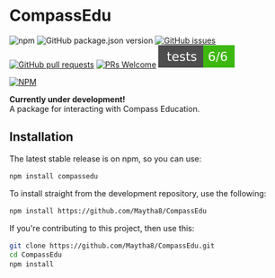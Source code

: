 # CompassEdu
![npm](https://img.shields.io/npm/v/@maytha8/compassedu?style=flat-square)
![GitHub package.json version](https://img.shields.io/github/package-json/v/Maytha8/CompassEdu?label=dev&style=flat-square)
[![GitHub issues](https://img.shields.io/github/issues/Maytha8/CompassEdu?style=flat-square)](https://github.com/Maytha8/CompassEdu/issues)
[![GitHub pull requests](https://img.shields.io/github/issues-pr/Maytha8/CompassEdu?style=flat-square)](https://github.com/Maytha8/CompassEdu/pulls)
[![PRs Welcome](https://img.shields.io/badge/PRs-welcome-brightgreen.svg?style=flat-square)](http://makeapullrequest.com)
![Test Results](https://raw.githubusercontent.com/Maytha8/CompassEdu/main/test/badge.svg)

[![NPM](https://nodei.co/npm/compassedu.png)](https://nodei.co/npm/compassedu/)

**Currently under development!**<br>
A package for interacting with Compass Education.

## Installation

The latest stable release is on npm, so you can use:
```sh
npm install compassedu
```

To install straight from the development repository, use the following:
```sh
npm install https://github.com/Maytha8/CompassEdu
```

If you're contributing to this project, then use this:
```sh
git clone https://github.com/Maytha8/CompassEdu.git
cd CompassEdu
npm install
```
